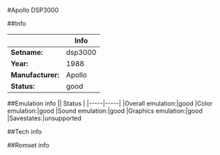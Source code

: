 #Apollo DSP3000

##Info

||Info|
|-----|-----|
|**Setname:**|dsp3000
|**Year:**|1988
|**Manufacturer:**|Apollo
|**Status:**|good

##Emulation info
|| Status |
|-----|-----|
|Overall emulation:|good
|Color emulation:|good
|Sound emulation:|good
|Graphics emulation:|good
|Savestates:|unsupported

##Tech info

##Romset info

<!--- START OF EDITED COMMENT DO NOT TOUCH TEXT ABOVE-->
